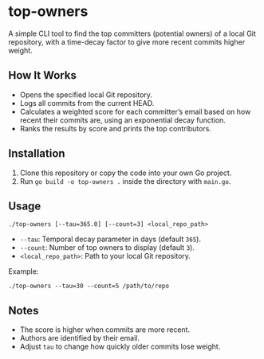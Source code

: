 # top-owners

A simple CLI tool to find the top committers (potential owners) of a local Git repository, with a time-decay factor to give more recent commits higher weight.

## How It Works
- Opens the specified local Git repository.
- Logs all commits from the current HEAD.
- Calculates a weighted score for each committer’s email based on how recent their commits are, using an exponential decay function.
- Ranks the results by score and prints the top contributors.

## Installation
1. Clone this repository or copy the code into your own Go project.
2. Run `go build -o top-owners .` inside the directory with `main.go`.

## Usage
```
./top-owners [--tau=365.0] [--count=3] <local_repo_path>
```
- `--tau`: Temporal decay parameter in days (default `365`).
- `--count`: Number of top owners to display (default `3`).
- `<local_repo_path>`: Path to your local Git repository.

Example:
```
./top-owners --tau=30 --count=5 /path/to/repo
```

## Notes
- The score is higher when commits are more recent.
- Authors are identified by their email.
- Adjust `tau` to change how quickly older commits lose weight.
